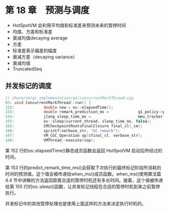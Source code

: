 # 第 18 章　预测与调度

- HotSpotVM 会利用平均值和标准差来预测未来的暂停时间
- 均值、方差和标准差
- 衰减均值decaying average
- 方差
- 标准差表示偏差的幅度
- 衰减方差（decaying variance）
- 衰减均值
- TruncatedSeq


## 并发标记的调度

```c++
// share/vm/gc_implementation/g1/concurrentMarkThread.cpp
93: void ConcurrentMarkThread::run() {
152:             double now = os::elapsedTime();
153:             double remark_prediction_ms =             g1_policy->predict_remark_time_ms()
154:             jlong sleep_time_ms =                     mmu_tracker->when_ms(now, remark_prediction_ms);
155:             os::sleep(current_thread, sleep_time_ms, false);                 /* 最终标记阶段的执行 */
165:             CMCheckpointRootsFinalClosure final_cl(_cm);
166:             sprintf(verbose_str, "GC remark");
167:             VM_CGC_Operation op(&final_cl, verbose_str);
168:             VMThread::execute(&op);
```

第 152 行的os::elapsedTime()静态成员函数会返回 HotSpotVM 启动后所经过的时间。

第 153 行的predict_remark_time_ms()会获取下次执行的最终标记阶段所消耗的时间的预测值。这个值会被传递给when_ms()成员函数。when_ms()使用算法篇 4.4 节中讲解的方法返回距离合适的暂停时机还有多长时间。接着，这个值被传递给第 155 行的os::sleep()函数，让并发标记线程在合适的暂停时机到来之前暂停执行。

并发标记中的其他暂停处理也是使用上面这样的方法来决定执行时机的。

